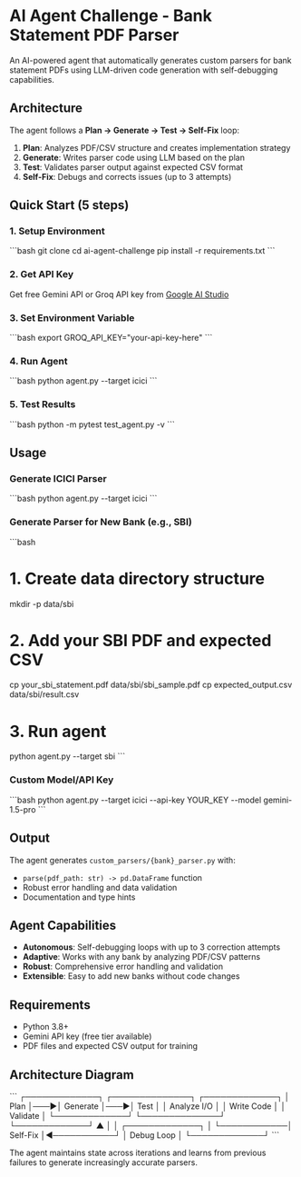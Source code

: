 # AI Agent Challenge - Bank Statement PDF Parser

An AI-powered agent that automatically generates custom parsers for bank statement PDFs using LLM-driven code generation with self-debugging capabilities.

## Architecture

The agent follows a **Plan → Generate → Test → Self-Fix** loop:

1. **Plan**: Analyzes PDF/CSV structure and creates implementation strategy
2. **Generate**: Writes parser code using LLM based on the plan  
3. **Test**: Validates parser output against expected CSV format
4. **Self-Fix**: Debugs and corrects issues (up to 3 attempts)

## Quick Start (5 steps)

### 1. Setup Environment
\`\`\`bash
git clone <repository>
cd ai-agent-challenge
pip install -r requirements.txt
\`\`\`

### 2. Get API Key
Get free Gemini API or Groq API key from [Google AI Studio](https://makersuite.google.com/app/apikey)

### 3. Set Environment Variable
\`\`\`bash
export GROQ_API_KEY="your-api-key-here"
\`\`\`

### 4. Run Agent
\`\`\`bash
python agent.py --target icici
\`\`\`

### 5. Test Results
\`\`\`bash
python -m pytest test_agent.py -v
\`\`\`

## Usage

### Generate ICICI Parser
\`\`\`bash
python agent.py --target icici
\`\`\`

### Generate Parser for New Bank (e.g., SBI)
\`\`\`bash
# 1. Create data directory structure
mkdir -p data/sbi

# 2. Add your SBI PDF and expected CSV
cp your_sbi_statement.pdf data/sbi/sbi_sample.pdf
cp expected_output.csv data/sbi/result.csv

# 3. Run agent
python agent.py --target sbi
\`\`\`

### Custom Model/API Key
\`\`\`bash
python agent.py --target icici --api-key YOUR_KEY --model gemini-1.5-pro
\`\`\`

## Output

The agent generates `custom_parsers/{bank}_parser.py` with:
- `parse(pdf_path: str) -> pd.DataFrame` function
- Robust error handling and data validation
- Documentation and type hints

## Agent Capabilities

- **Autonomous**: Self-debugging loops with up to 3 correction attempts
- **Adaptive**: Works with any bank by analyzing PDF/CSV patterns
- **Robust**: Comprehensive error handling and validation
- **Extensible**: Easy to add new banks without code changes

## Requirements

- Python 3.8+
- Gemini API key (free tier available)
- PDF files and expected CSV output for training

## Architecture Diagram

\`\`\`
┌─────────────┐    ┌──────────────┐    ┌─────────────┐
│   Plan      │───▶│   Generate   │───▶│    Test     │
│ Analyze I/O │    │  Write Code  │    │ Validate    │
└─────────────┘    └──────────────┘    └─────────────┘
       ▲                                       │
       │            ┌─────────────┐            │
       └────────────│  Self-Fix   │◀───────────┘
                    │ Debug Loop  │
                    └─────────────┘
\`\`\`

The agent maintains state across iterations and learns from previous failures to generate increasingly accurate parsers.
